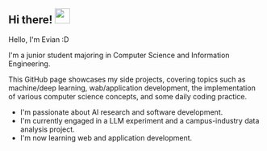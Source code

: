 ## Hi there! <img src="https://emojis.slackmojis.com/emojis/images/1680554188/65018/cat-roomba-exceptionally-fast.gif?1680554188" width="30"/> 

Hello, I'm Evian :D

I'm a junior student majoring in Computer Science and Information Engineering. 

This GitHub page showcases my side projects, covering topics such as machine/deep learning, wab/application development, the implementation of various computer science concepts, and some daily coding practice.

- I'm passionate about AI research and software development.
- I'm currently engaged in a LLM experiment and a campus-industry data analysis project.
- I'm now learning web and application development.


<!--
**Evian-Chen/Evian-Chen** is a ✨ _special_ ✨ repository because its `README.md` (this file) appears on your GitHub profile.

Here are some ideas to get you started:

- 🔭 I’m currently working on ...
- 🌱 I’m currently learning ...
- 👯 I’m looking to collaborate on ...
- 🤔 I’m looking for help with ...
- 💬 Ask me about ...
- 📫 How to reach me: ...
- 😄 Pronouns: ...
- ⚡ Fun fact: ...
-->
